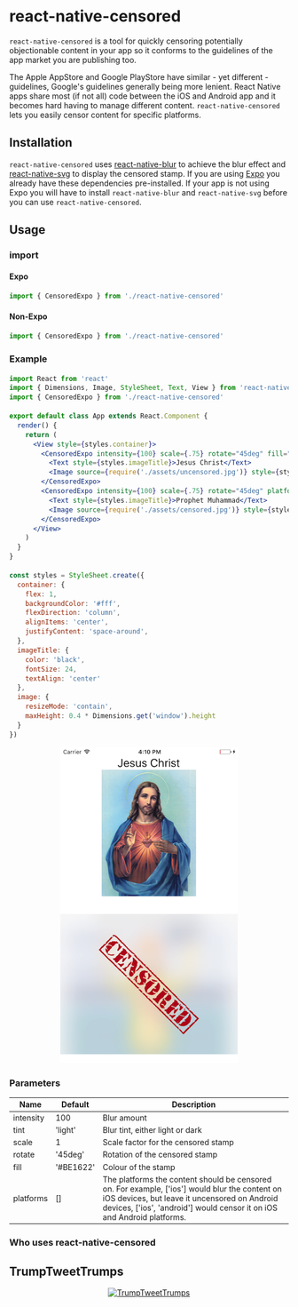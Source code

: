 # react-native-censored
`react-native-censored` is a tool for quickly censoring potentially objectionable content in your app so it conforms to the guidelines of the app market you are publishing too.

The Apple AppStore and Google PlayStore have similar - yet different - guidelines, Google's guidelines generally being more lenient. React Native apps share most (if not all) code between the iOS and Android app and it becomes hard having to manage different content. `react-native-censored` lets you easily censor content for specific platforms.

## Installation
`react-native-censored` uses [react-native-blur](https://github.com/react-native-community/react-native-blur) to achieve the blur effect and [react-native-svg](https://github.com/react-native-community/react-native-svg) to display the censored stamp. If you are using [Expo](https://expo.io/) you already have these dependencies pre-installed. If your app is not using Expo you will have to install `react-native-blur` and `react-native-svg` before you can use `react-native-censored`.

## Usage
### import
#### Expo
```js
import { CensoredExpo } from './react-native-censored'
```
#### Non-Expo
```js
import { CensoredExpo } from './react-native-censored'
```
### Example

```jsx
import React from 'react'
import { Dimensions, Image, StyleSheet, Text, View } from 'react-native'
import { CensoredExpo } from './react-native-censored'

export default class App extends React.Component {
  render() {
    return (
      <View style={styles.container}>
        <CensoredExpo intensity={100} scale={.75} rotate="45deg" fill="black" platforms={['isisos']} >
          <Text style={styles.imageTitle}>Jesus Christ</Text>
          <Image source={require('./assets/uncensored.jpg')} style={styles.image} />
        </CensoredExpo>
        <CensoredExpo intensity={100} scale={.75} rotate="45deg" platforms={['ios', 'android']} >
          <Text style={styles.imageTitle}>Prophet Muhammad</Text>
          <Image source={require('./assets/censored.jpg')} style={styles.image} />
        </CensoredExpo>
      </View>
    )
  }
}

const styles = StyleSheet.create({
  container: {
    flex: 1,
    backgroundColor: '#fff',
    flexDirection: 'column',
    alignItems: 'center',
    justifyContent: 'space-around',
  },
  imageTitle: {
    color: 'black',
    fontSize: 24,
    textAlign: 'center'
  },
  image: {
    resizeMode: 'contain',
    maxHeight: 0.4 * Dimensions.get('window').height
  }
})
```
<p align="center">
<img alt="TrumpTweetTrumps" title="TrumpTweetTrumps" src="https://github.com/redpandatronicsuk/react-native-censored/blob/master/demo/react-native-censor-demo.png"/>
</p>

### Parameters
| Name      | Default   | Description                                                                                                                                                                                                               |
|-----------|-----------|-------------------------------------------------------------------------------|
| intensity | 100       | Blur amount                                                                                                                                                                                                               |
| tint      | 'light'   | Blur tint, either light or dark                                                                                                                                                                                           |
| scale     | 1         | Scale factor for the censored stamp                                                                                                                                                                                       |
| rotate    | '45deg'   | Rotation of the censored stamp                                                                                                                                                                                            |
| fill      | '#BE1622' | Colour of the stamp                                                                                                                                                                                                       |
| platforms | []        | The platforms the content should be censored on. For example, ['ios'] would blur the content on iOS devices, but leave it uncensored on Android devices, ['ios', 'android'] would censor it on iOS and Android platforms. |


### Who uses react-native-censored
## TrumpTweetTrumps
<p align="center">
<a href="https://trumptweettrumps.com/">
<img alt="TrumpTweetTrumps" title="TrumpTweetTrumps" src="https://github.com/redpandatronicsuk/react-native-censored/blob/master/stuff/new-android-logo-05.png"/></a>
</p>